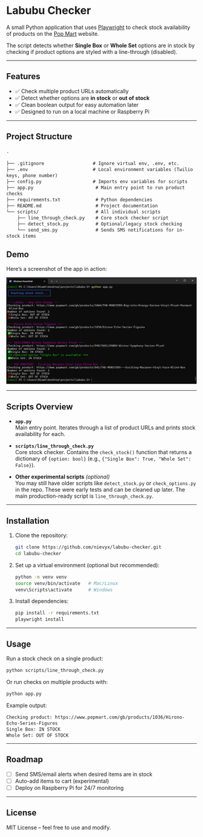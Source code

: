 # Labubu Checker  

A small Python application that uses [Playwright](https://playwright.dev/python/) to check stock availability of products on the [Pop Mart](https://www.popmart.com/gb) website.  

The script detects whether **Single Box** or **Whole Set** options are in stock by checking if product options are styled with a line-through (disabled).  

---

## Features  
- ✅ Check multiple product URLs automatically  
- ✅ Detect whether options are **in stock** or **out of stock**  
- ✅ Clean boolean output for easy automation later  
- ✅ Designed to run on a local machine or Raspberry Pi  

---

## Project Structure  

```
.

├── .gitignore                  # Ignore virtual env, .env, etc.
├── .env                        # Local environment variables (Twilio keys, phone number)
├── config.py                   # Imports env variables for scripts
├── app.py                       # Main entry point to run product checks
├── requirements.txt             # Python dependencies
├── README.md                    # Project documentation
└── scripts/                     # All individual scripts
    ├── line_through_check.py    # Core stock checker script
    ├── detect_stock.py          # Optional/legacy stock checking
    └── send_sms.py              # Sends SMS notifications for in-stock items

```

## Demo

Here’s a screenshot of the app in action:

![Screenshot of app](assets/Screenshot.PNG)


---

## Scripts Overview  

- **`app.py`**  
  Main entry point. Iterates through a list of product URLs and prints stock availability for each.  

- **`scripts/line_through_check.py`**  
  Core stock checker. Contains the `check_stock()` function that returns a dictionary of `{option: bool}` (e.g., `{"Single Box": True, "Whole Set": False}`).  

- **Other experimental scripts** *(optional)*  
  You may still have older scripts like `detect_stock.py` or `check_options.py` in the repo. These were early tests and can be cleaned up later. The main production-ready script is `line_through_check.py`.  

---

## Installation  

1. Clone the repository:  
   ```bash
   git clone https://github.com/nievyx/labubu-checker.git
   cd labubu-checker
   ```

2. Set up a virtual environment (optional but recommended):  
   ```bash
   python -m venv venv
   source venv/bin/activate   # Mac/Linux
   venv\Scripts\activate      # Windows
   ```

3. Install dependencies:  
   ```bash
   pip install -r requirements.txt
   playwright install
   ```

---

## Usage  

Run a stock check on a single product:  
```bash
python scripts/line_through_check.py
```

Or run checks on multiple products with:  
```bash
python app.py
```

Example output:  
```
Checking product: https://www.popmart.com/gb/products/1036/Hirono-Echo-Series-Figures
Single Box: IN STOCK
Whole Set: OUT OF STOCK
```

---

## Roadmap  

- [ ] Send SMS/email alerts when desired items are in stock  
- [ ] Auto-add items to cart (experimental)  
- [ ] Deploy on Raspberry Pi for 24/7 monitoring  

---

## License  

MIT License – feel free to use and modify.  
